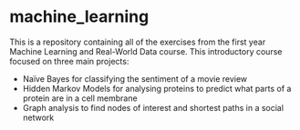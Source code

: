 # machine_learning

This is a repository containing all of the exercises from the first year Machine Learning and Real-World Data course. 
This introductory course focused on three main projects:
-	Naïve Bayes for classifying the sentiment of a movie review
-	Hidden Markov Models for analysing proteins to predict what parts of a protein are in a cell membrane
-	Graph analysis to find nodes of interest and shortest paths in a social network

